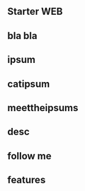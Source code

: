 ## Starter WEB

## bla bla


## ipsum 

## catipsum

## meettheipsums

## desc

## follow me 

## features